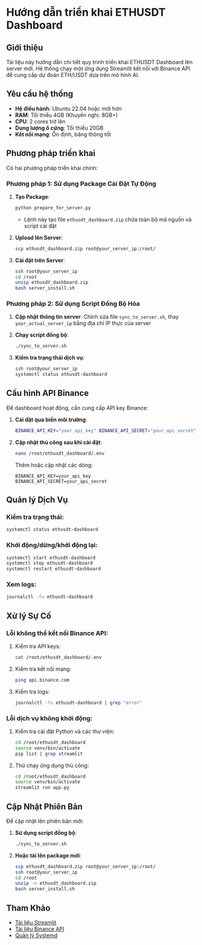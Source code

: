 # Hướng dẫn triển khai ETHUSDT Dashboard

## Giới thiệu

Tài liệu này hướng dẫn chi tiết quy trình triển khai ETHUSDT Dashboard lên server mới. Hệ thống chạy một ứng dụng Streamlit kết nối với Binance API để cung cấp dự đoán ETH/USDT dựa trên mô hình AI.

## Yêu cầu hệ thống

- **Hệ điều hành**: Ubuntu 22.04 hoặc mới hơn
- **RAM**: Tối thiểu 4GB (Khuyến nghị: 8GB+)
- **CPU**: 2 cores trở lên
- **Dung lượng ổ cứng**: Tối thiểu 20GB
- **Kết nối mạng**: Ổn định, băng thông tốt

## Phương pháp triển khai

Có hai phương pháp triển khai chính:

### Phương pháp 1: Sử dụng Package Cài Đặt Tự Động

1. **Tạo Package**:
   ```bash
   python prepare_for_server.py
   ```
   - Lệnh này tạo file `ethusdt_dashboard.zip` chứa toàn bộ mã nguồn và script cài đặt

2. **Upload lên Server**:
   ```bash
   scp ethusdt_dashboard.zip root@your_server_ip:/root/
   ```

3. **Cài đặt trên Server**:
   ```bash
   ssh root@your_server_ip
   cd /root
   unzip ethusdt_dashboard.zip
   bash server_install.sh
   ```

### Phương pháp 2: Sử dụng Script Đồng Bộ Hóa

1. **Cập nhật thông tin server**:
   Chỉnh sửa file `sync_to_server.sh`, thay `your_actual_server_ip` bằng địa chỉ IP thực của server

2. **Chạy script đồng bộ**:
   ```bash
   ./sync_to_server.sh
   ```

3. **Kiểm tra trạng thái dịch vụ**:
   ```bash
   ssh root@your_server_ip
   systemctl status ethusdt-dashboard
   ```

## Cấu hình API Binance

Để dashboard hoạt động, cần cung cấp API key Binance:

1. **Cài đặt qua biến môi trường**:
   ```bash
   BINANCE_API_KEY="your_api_key" BINANCE_API_SECRET="your_api_secret" bash server_install.sh
   ```

2. **Cập nhật thủ công sau khi cài đặt**:
   ```bash
   nano /root/ethusdt_dashboard/.env
   ```
   Thêm hoặc cập nhật các dòng:
   ```
   BINANCE_API_KEY=your_api_key
   BINANCE_API_SECRET=your_api_secret
   ```

## Quản lý Dịch Vụ

### Kiểm tra trạng thái:
```bash
systemctl status ethusdt-dashboard
```

### Khởi động/dừng/khởi động lại:
```bash
systemctl start ethusdt-dashboard
systemctl stop ethusdt-dashboard
systemctl restart ethusdt-dashboard
```

### Xem logs:
```bash
journalctl -fu ethusdt-dashboard
```

## Xử lý Sự Cố

### Lỗi không thể kết nối Binance API:

1. Kiểm tra API keys:
   ```bash
   cat /root/ethusdt_dashboard/.env
   ```

2. Kiểm tra kết nối mạng:
   ```bash
   ping api.binance.com
   ```

3. Kiểm tra logs:
   ```bash
   journalctl -fu ethusdt-dashboard | grep "error"
   ```

### Lỗi dịch vụ không khởi động:

1. Kiểm tra cài đặt Python và các thư viện:
   ```bash
   cd /root/ethusdt_dashboard
   source venv/bin/activate
   pip list | grep streamlit
   ```

2. Thử chạy ứng dụng thủ công:
   ```bash
   cd /root/ethusdt_dashboard
   source venv/bin/activate
   streamlit run app.py
   ```

## Cập Nhật Phiên Bản

Để cập nhật lên phiên bản mới:

1. **Sử dụng script đồng bộ**:
   ```bash
   ./sync_to_server.sh
   ```

2. **Hoặc tải lên package mới**:
   ```bash
   scp ethusdt_dashboard.zip root@your_server_ip:/root/
   ssh root@your_server_ip
   cd /root
   unzip -o ethusdt_dashboard.zip
   bash server_install.sh
   ```

## Tham Khảo

- [Tài liệu Streamlit](https://docs.streamlit.io/)
- [Tài liệu Binance API](https://binance-docs.github.io/apidocs/)
- [Quản lý Systemd](https://www.digitalocean.com/community/tutorials/how-to-use-systemctl-to-manage-systemd-services-and-units)